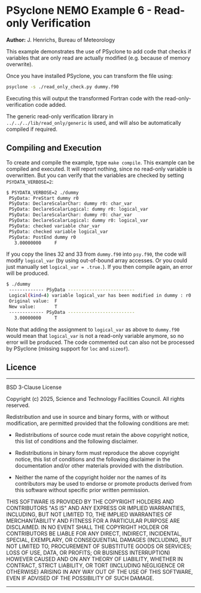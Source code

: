 # PSyclone NEMO Example 6 - Read-only Verification

**Author:** J. Henrichs, Bureau of Meteorology

This example demonstrates the use of PSyclone to add code that checks
if variables that are only read are actually modified (e.g. because
of memory overwrite).

Once you have installed PSyclone, you can transform the file using:

```sh
psyclone -s ./read_only_check.py dummy.f90
```

Executing this will output the transformed Fortran code with the 
read-only-verification code added. 

The generic read-only verification library in
``../../../lib/read_only/generic`` is used, and will also be
automatically compiled if required.

## Compiling and Execution

To create and compile the example, type ``make compile``.
This example can be compiled and executed. It will report nothing,
since no read-only variable is overwritten. But you can verify that
the variables are checked by setting ``PSYDATA_VERBOSE=2``:

```sh
$ PSYDATA_VERBOSE=2 ./dummy 
 PSyData: PreStart dummy r0
 PSyData: DeclareScalarChar: dummy r0: char_var
 PSyData: DeclareScalarLogical: dummy r0: logical_var
 PSyData: DeclareScalarChar: dummy r0: char_var
 PSyData: DeclareScalarLogical: dummy r0: logical_var
 PSyData: checked variable char_var
 PSyData: checked variable logical_var
 PSyData: PostEnd dummy r0
   3.00000000     F
```

If you copy the lines 32 and 33 from ``dummy.f90`` into ``psy.f90``,
the code will modify ``logical_var`` (by using out-of-bound array accesses.
Or you could just manually set ``logical_var = .true.``). If you then
compile again, an error will be produced.

```sh
$ ./dummy 
 ------------- PSyData -------------------------
 Logical(kind=4) variable logical_var has been modified in dummy : r0
 Original value:  F
 New value:       T
 ------------- PSyData -------------------------
   3.00000000     T
```

Note that adding the assignment to ``logical_var`` as above to ``dummy.f90``
would mean that ``logical_var`` is not a read-only variable anymore, so no
error will be produced. The code commented out can also not be processed
by PSyclone (missing support for ``loc`` and ``sizeof``).

## Licence

-----------------------------------------------------------------------------

BSD 3-Clause License

Copyright (c) 2025, Science and Technology Facilities Council.
All rights reserved.

Redistribution and use in source and binary forms, with or without
modification, are permitted provided that the following conditions are met:

* Redistributions of source code must retain the above copyright notice, this
  list of conditions and the following disclaimer.

* Redistributions in binary form must reproduce the above copyright notice,
  this list of conditions and the following disclaimer in the documentation
  and/or other materials provided with the distribution.

* Neither the name of the copyright holder nor the names of its
  contributors may be used to endorse or promote products derived from
  this software without specific prior written permission.

THIS SOFTWARE IS PROVIDED BY THE COPYRIGHT HOLDERS AND CONTRIBUTORS
"AS IS" AND ANY EXPRESS OR IMPLIED WARRANTIES, INCLUDING, BUT NOT
LIMITED TO, THE IMPLIED WARRANTIES OF MERCHANTABILITY AND FITNESS
FOR A PARTICULAR PURPOSE ARE DISCLAIMED. IN NO EVENT SHALL THE
COPYRIGHT HOLDER OR CONTRIBUTORS BE LIABLE FOR ANY DIRECT, INDIRECT,
INCIDENTAL, SPECIAL, EXEMPLARY, OR CONSEQUENTIAL DAMAGES (INCLUDING,
BUT NOT LIMITED TO, PROCUREMENT OF SUBSTITUTE GOODS OR SERVICES;
LOSS OF USE, DATA, OR PROFITS; OR BUSINESS INTERRUPTION) HOWEVER
CAUSED AND ON ANY THEORY OF LIABILITY, WHETHER IN CONTRACT, STRICT
LIABILITY, OR TORT (INCLUDING NEGLIGENCE OR OTHERWISE) ARISING IN
ANY WAY OUT OF THE USE OF THIS SOFTWARE, EVEN IF ADVISED OF THE
POSSIBILITY OF SUCH DAMAGE.

-----------------------------------------------------------------------------
